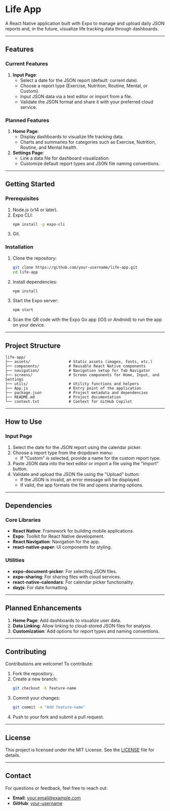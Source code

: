 # **Life App**

A React Native application built with Expo to manage and upload daily JSON reports and, in the future, visualize life tracking data through dashboards.

---

## **Features**

### **Current Features**
1. **Input Page**:
   - Select a date for the JSON report (default: current date).
   - Choose a report type (Exercise, Nutrition, Routine, Mental, or Custom).
   - Input JSON data via a text editor or import from a file.
   - Validate the JSON format and share it with your preferred cloud service.
   
### **Planned Features**
1. **Home Page**:
   - Display dashboards to visualize life tracking data.
   - Charts and summaries for categories such as Exercise, Nutrition, Routine, and Mental health.
2. **Settings Page**:
   - Link a data file for dashboard visualization.
   - Customize default report types and JSON file naming conventions.

---

## **Getting Started**

### **Prerequisites**
1. Node.js (v14 or later).
2. Expo CLI:
   ```bash
   npm install -g expo-cli
   ```
3. Git.

### **Installation**

1. Clone the repository:
   ```bash
   git clone https://github.com/your-username/life-app.git
   cd life-app
   ```

2. Install dependencies:
   ```bash
   npm install
   ```

3. Start the Expo server:
   ```bash
   npm start
   ```

4. Scan the QR code with the Expo Go app (iOS or Android) to run the app on your device.

---

## **Project Structure**

```
life-app/
├── assets/                 # Static assets (images, fonts, etc.)
├── components/             # Reusable React Native components
├── navigation/             # Navigation setup for Tab Navigator
├── screens/                # Screen components for Home, Input, and Settings
├── utils/                  # Utility functions and helpers
├── App.js                  # Entry point of the application
├── package.json            # Project metadata and dependencies
├── README.md               # Project documentation
└── context.txt             # Context for GitHub Copilot
```

---

## **How to Use**

### **Input Page**
1. Select the date for the JSON report using the calendar picker.
2. Choose a report type from the dropdown menu:
   - If "Custom" is selected, provide a name for the custom report type.
3. Paste JSON data into the text editor or import a file using the "Import" button.
4. Validate and upload the JSON file using the "Upload" button:
   - If the JSON is invalid, an error message will be displayed.
   - If valid, the app formats the file and opens sharing options.

---

## **Dependencies**

### **Core Libraries**
- **React Native**: Framework for building mobile applications.
- **Expo**: Toolkit for React Native development.
- **React Navigation**: Navigation for the app.
- **react-native-paper**: UI components for styling.

### **Utilities**
- **expo-document-picker**: For selecting JSON files.
- **expo-sharing**: For sharing files with cloud services.
- **react-native-calendars**: For calendar picker functionality.
- **dayjs**: For date formatting.

---

## **Planned Enhancements**
1. **Home Page**: Add dashboards to visualize user data.
2. **Data Linking**: Allow linking to cloud-stored JSON files for analysis.
3. **Customization**: Add options for report types and naming conventions.

---

## **Contributing**

Contributions are welcome! To contribute:
1. Fork the repository.
2. Create a new branch:
   ```bash
   git checkout -b feature-name
   ```
3. Commit your changes:
   ```bash
   git commit -m "Add feature-name"
   ```
4. Push to your fork and submit a pull request.

---

## **License**

This project is licensed under the MIT License. See the [LICENSE](LICENSE) file for details.

---

## **Contact**

For questions or feedback, feel free to reach out:
- **Email**: your.email@example.com
- **GitHub**: [your-username](https://github.com/your-username)
